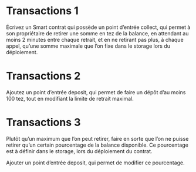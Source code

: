 # Transactions 1

Écrivez un Smart contrat qui possède un point d’entrée collect, qui permet à son propriétaire de retirer une somme en tez de la balance, en attendant au moins 2 minutes entre chaque retrait, et en ne retirant pas plus, à chaque appel, qu’une somme maximale que l’on fixe dans le storage lors du déploiement.


# Transactions 2
Ajoutez un point d’entrée deposit, qui permet de faire un dépôt d’au moins 100 tez, tout en modifiant la limite de retrait maximal.

# Transactions 3
Plutôt qu’un maximum que l’on peut retirer, faire en sorte que l’on ne puisse retirer qu’un certain pourcentage de la balance disponible.  Ce pourcentage est à définir dans le storage, lors du déploiement du contrat.

Ajouter un point d’entrée deposit, qui permet de modifier ce pourcentage.
